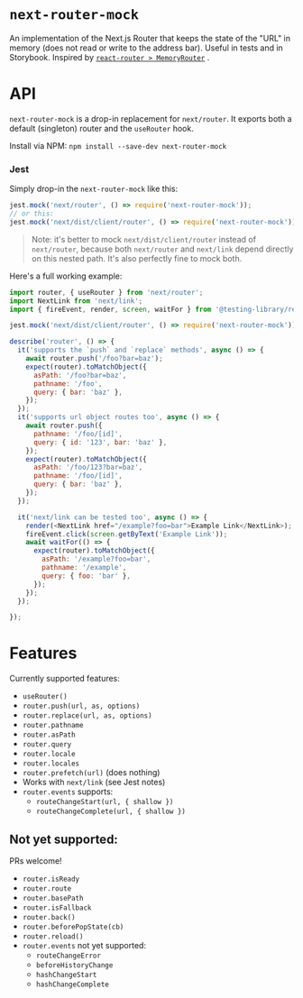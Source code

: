 # `next-router-mock`

An implementation of the Next.js Router that keeps the state of the "URL" in memory (does not read or write to the
address bar). Useful in tests and in Storybook. Inspired
by [`react-router > MemoryRouter`](https://github.com/ReactTraining/react-router/blob/master/packages/react-router/docs/api/MemoryRouter.md)
.

# API

`next-router-mock` is a drop-in replacement for `next/router`. It exports both a default (singleton) router and
the `useRouter` hook.

Install via NPM: `npm install --save-dev next-router-mock`

### Jest

Simply drop-in the `next-router-mock` like this:

```js
jest.mock('next/router', () => require('next-router-mock'));
// or this:
jest.mock('next/dist/client/router', () => require('next-router-mock'));
```

> Note: it's better to mock `next/dist/client/router` instead of  `next/router`, because both `next/router` and `next/link` depend directly on this nested path. It's also perfectly fine to mock both.

Here's a full working example:

```js
import router, { useRouter } from 'next/router';
import NextLink from 'next/link';
import { fireEvent, render, screen, waitFor } from '@testing-library/react';

jest.mock('next/dist/client/router', () => require('next-router-mock'));

describe('router', () => {
  it('supports the `push` and `replace` methods', async () => {
    await router.push('/foo?bar=baz');
    expect(router).toMatchObject({
      asPath: '/foo?bar=baz',
      pathname: '/foo',
      query: { bar: 'baz' },
    });
  });
  it('supports url object routes too', async () => {
    await router.push({
      pathname: '/foo/[id]',
      query: { id: '123', bar: 'baz' },
    });
    expect(router).toMatchObject({
      asPath: '/foo/123?bar=baz',
      pathname: '/foo/[id]',
      query: { bar: 'baz' },
    });
  });

  it('next/link can be tested too', async () => {
    render(<NextLink href="/example?foo=bar">Example Link</NextLink>);
    fireEvent.click(screen.getByText('Example Link'));
    await waitFor(() => {
      expect(router).toMatchObject({
        asPath: '/example?foo=bar',
        pathname: '/example',
        query: { foo: 'bar' },
      });
    });
  });

});
```

# Features

Currently supported features:

- `useRouter()`
- `router.push(url, as, options)`
- `router.replace(url, as, options)`
- `router.pathname`
- `router.asPath`
- `router.query`
- `router.locale`
- `router.locales`
- `router.prefetch(url)` (does nothing)
- Works with `next/link` (see Jest notes)
- `router.events` supports:
  - `routeChangeStart(url, { shallow })`
  - `routeChangeComplete(url, { shallow })`

## Not yet supported:

PRs welcome!

- `router.isReady`
- `router.route`
- `router.basePath`
- `router.isFallback`
- `router.back()`
- `router.beforePopState(cb)`
- `router.reload()`
- `router.events` not yet supported: 
  - `routeChangeError`
  - `beforeHistoryChange`
  - `hashChangeStart`
  - `hashChangeComplete`

